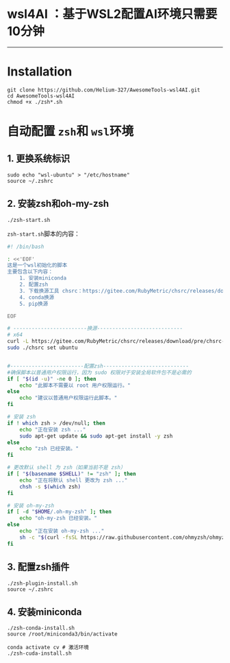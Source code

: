 # wsl4AI ：基于WSL2配置AI环境只需要10分钟

---

# Installation

```shell
git clone https://github.com/Helium-327/AwesomeTools-wsl4AI.git
cd AwesomeTools-wsl4AI
chmod +x ./zsh*.sh
```

# 自动配置 `zsh`和 `wsl`环境

## 1. 更换系统标识

```shell
sudo echo "wsl-ubuntu" > "/etc/hostname"
source ~/.zshrc
```

## 2. 安装zsh和oh-my-zsh

```shell
./zsh-start.sh
```

`zsh-start.sh`脚本的内容：

```sh
#! /bin/bash

: <<'EOF'
这是一个wsl初始化的脚本
主要包含以下内容：
    1. 安装miniconda
    2. 配置zsh
    3. 下载换源工具 chsrc：https://gitee.com/RubyMetric/chsrc/releases/download/pre/chsrc-x64-linux
    4. conda换源   
    5. pip换源

EOF

# ------------------------换源----------------------------
# x64
curl -L https://gitee.com/RubyMetric/chsrc/releases/download/pre/chsrc-x64-linux -o chsrc; chmod +x ./chsrc
sudo ./chsrc set ubuntu


#------------------------配置zsh----------------------------
#确保脚本以普通用户权限运行，因为 sudo 权限对于安装全局软件包不是必需的
if [ "$(id -u)" -ne 0 ]; then
    echo "此脚本不需要以 root 用户权限运行。"
else
    echo "建议以普通用户权限运行此脚本。"
fi

# 安装 zsh
if ! which zsh > /dev/null; then
    echo "正在安装 zsh ..."
    sudo apt-get update && sudo apt-get install -y zsh
else
    echo "zsh 已经安装。"
fi

# 更改默认 shell 为 zsh（如果当前不是 zsh）
if [ "$(basename $SHELL)" != "zsh" ]; then
    echo "正在将默认 shell 更改为 zsh ..."
    chsh -s $(which zsh)
fi

# 安装 oh-my-zsh
if [ -d "$HOME/.oh-my-zsh" ]; then
    echo "oh-my-zsh 已经安装。"
else
    echo "正在安装 oh-my-zsh ..."
    sh -c "$(curl -fsSL https://raw.githubusercontent.com/ohmyzsh/ohmyzsh/master/tools/install.sh)"
fi

```

## 3. 配置zsh插件

```shell
./zsh-plugin-install.sh
source ~/.zshrc
```

## 4. 安装miniconda

```shell
./zsh-conda-install.sh
source /root/miniconda3/bin/activate
```

```shell
conda activate cv # 激活环境
./zsh-cuda-install.sh
```
